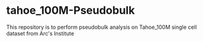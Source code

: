 # tahoe_100M-Pseudobulk
This repository is to perform pseudobulk analysis on Tahoe_100M single cell dataset from Arc's Institute
